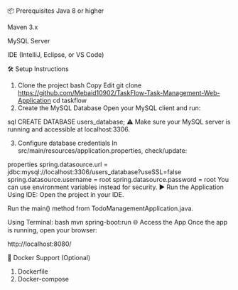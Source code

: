 📦 Prerequisites
Java 8 or higher

Maven 3.x

MySQL Server

IDE (IntelliJ, Eclipse, or VS Code)

🛠️ Setup Instructions
1. Clone the project
bash
Copy
Edit
git clone https://github.com/Mebaid10902/TaskFlow-Task-Management-Web-Application
cd taskflow
2. Create the MySQL Database
Open your MySQL client and run:

sql
CREATE DATABASE users_database;
⚠️ Make sure your MySQL server is running and accessible at localhost:3306.

3. Configure database credentials
In src/main/resources/application.properties, check/update:

properties
spring.datasource.url = jdbc:mysql://localhost:3306/users_database?useSSL=false
spring.datasource.username = root
spring.datasource.password = root
You can use environment variables instead for security.
▶️ Run the Application
Using IDE:
Open the project in your IDE.

Run the main() method from TodoManagementApplication.java.

Using Terminal:
bash
mvn spring-boot:run
🌐 Access the App
Once the app is running, open your browser:

http://localhost:8080/

🐳 Docker Support (Optional)
1. Dockerfile
2. Docker-compose